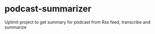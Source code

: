 # podcast-summarizer

Uplimit project to get summary for podcast from Rss feed, transcribe and summarize
